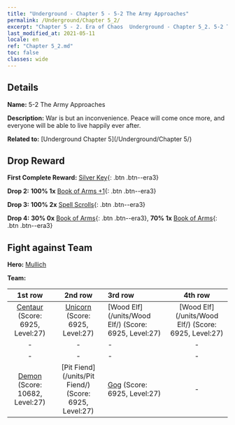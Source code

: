 ```yaml
---
title: "Underground - Chapter 5 - 5-2 The Army Approaches"
permalink: /Underground/Chapter 5_2/
excerpt: "Chapter 5 - 2. Era of Chaos  Underground - Chapter 5_2. 5-2 The Army Approaches"
last_modified_at: 2021-05-11
locale: en
ref: "Chapter 5_2.md"
toc: false
classes: wide
---
```


## Details

 **Name:** 5-2 The Army Approaches

 **Description:** War is but an inconvenience. Peace will come once more, and everyone will be able to live happily ever after.

 **Related to:** [Underground Chapter 5](/Underground/Chapter 5/)

## Drop Reward

 **First Complete Reward:** [Silver Key](/Items/con_693/){: .btn .btn--era3}

 **Drop 2:** **100% 1x** [Book of Arms +1](/Items/mat_25/){: .btn .btn--era3}

 **Drop 3:** **100% 2x** [Spell Scrolls](/Items/con_694/){: .btn .btn--era3}

 **Drop 4:** **30% 0x** [Book of Arms](/Items/mat_18/){: .btn .btn--era3}, **70% 1x** [Book of Arms](/Items/mat_18/){: .btn .btn--era3}


## Fight against Team
 **Hero:** [Mullich](/heroes/Mullich/)

 **Team:**


  | 1st row | 2nd row | 3rd row | 4th row |
  |:----:|:----:|:----|:----:|
  | [Centaur](/units/Centaur/) (Score: 6925, Level:27)  | [Unicorn](/units/Unicorn/) (Score: 6925, Level:27)  | [Wood Elf](/units/Wood Elf/) (Score: 6925, Level:27)  | [Wood Elf](/units/Wood Elf/) (Score: 6925, Level:27)  |
  | - | - | - | - |
  | - | - | - | - |
  | [Demon](/units/Demon/) (Score: 10682, Level:27)  | [Pit Fiend](/units/Pit Fiend/) (Score: 6925, Level:27)  | [Gog](/units/Gog/) (Score: 6925, Level:27)  | - |


